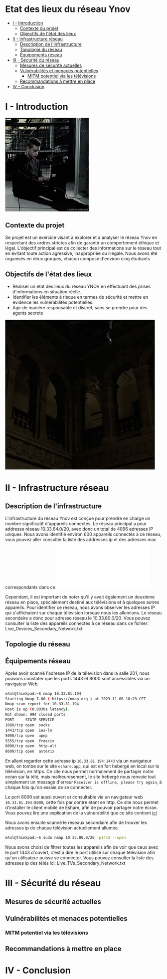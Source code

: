 # Etat des lieux du réseau Ynov

- [I - Introduction](#i---introduction)
    - [Contexte du projet](#contexte-du-projet)
    - [Objectifs de l'état des lieux](#objectifs-de-létat-des-lieux)
- [II - Infrastructure réseau](#ii---infrastructure-réseau)
    - [Description de l'infrastructure](#description-de-linfrastructure)
    - [Topologie du réseau](#topologie-du-réseau)
    - [Équipements réseau](#équipements-réseau)
- [III - Sécurité du réseau](#iii---sécurité-du-réseau)
    - [Mesures de sécurité actuelles](#mesures-de-sécurité-actuelles)
    - [Vulnérabilités et menaces potentielles](#vulnérabilités-et-menaces-potentielles)
        - [MITM potentiel via les télévisions](#mitm-potentiel-via-les-télévisions)
    - [Recommandations à mettre en place](#recommandations-à-mettre-en-place)
- [IV - Conclusion](#iv---conclusion)

# I - Introduction

![](images/mr_robot.gif)

## Contexte du projet

Se projet est un exercice visant à explorer et à analyser le réseau Ynov en respectant des ordres strictes afin de garantir un comportement éthique et légal. L'objectif principal est de collecter des informations sur le réseau tout en évitant toute action agressive, inappropriée ou illégale. Nous avons été organisés en deux groupes, chacun composé d'environ cinq étudiants

## Objectifs de l'état des lieux

 - Réaliser un état des lieux du réseau YNOV en effectuant des prises d'informations en situation réelle.
 - Identifier les éléments à risque en termes de sécurité et mettre en évidence les vulnérabilités potentielles.
 - Agir de manière responsable et discret, sans se prendre pour des agents secrets

![](images/agent.gif)

# II - Infrastructure réseau

## Description de l'infrastructure

L'infrastructure du réseau Ynov est conçue pour prendre en charge un nombre significatif d'appareils connectés. Le réseau principal a pour addresse réseau 10.33.64.0/20, avec donc un total de 4096 adresses IP uniques. Nous avons identifié environ 600 appareils connectés à ce réseau, vous pouvez aller consulter la liste des addresses ip et des adresses mac correspondants dans ce ![fichier](files/Live_Devices_Main_Network.txt)

Cependant, il est important de noter qu'il y avait également un deuxième réseau en place, spécialement destiné aux télévisions et à quelques autres appareils. Pour identifier ce réseau, nous avons observer les adresses IP qui s'affichaient sur chaque télévision lorsque nous les allumions. Le réseau secondaire a donc pour adresse réseau le 10.33.80.0/20. Vous pouvez consulter la liste des appareils connectés à ce réseau dans ce fichier: Live_Devices_Secondary_Network.txt

## Topologie du réseau

## Équipements réseau

Après avoir scanné l'adresse IP de la télévision dans la salle 201, nous pouvons constater que les ports 1443 et 8000 sont accessibles via un navigateur Web.

```bash
m4ul@thinkpad:~$ nmap 10.33.81.194
Starting Nmap 7.80 ( https://nmap.org ) at 2023-11-06 10:23 CET
Nmap scan report for 10.33.81.194
Host is up (0.0030s latency).
Not shown: 994 closed ports
PORT     STATE SERVICE
1080/tcp open  socks
1443/tcp open  ies-lm
5000/tcp open  upnp
5555/tcp open  freeciv
8000/tcp open  http-alt
8600/tcp open  asterix
```

En allant regarder cette adresse ip `10.33.81.194:1443` via un navigateur web, on tombe sur le site `eshare.app`, qui est en fait hebergé en local sur la télévision, en https. Ce site nous permet normalement de partager notre ecran sur la télé, mais malheuresement, le site hebergé nous renvoie tout simplement un message d'erreur `Receiver is offline, please try again`, à chaque fois qu'on essaie de se connecter.

Le port 8000 est aussi ouvert et consultable via un navigateur web `10.33.81.194:8000`, cette fois par contre étant en http. Ce site nous permet d'installer le client mobile de Eshare, afin de pouvoir partager notre écran. Vous pouvez lire une explication de la vulnerabilité que ce site contient [ici](#mitm-potentiel-via-les-télévisions)

Nous avons ensuite scanné le réseaux secondaire afin de trouver les adresses ip de chaque télévision actuellement allumée. 
```bash
m4ul@thinkpad:~$ sudo nmap 10.33.80.0/20 -p1443 --open
```
Nous avons choisi de filtrer toutes les appareils afin de voir que ceux avec le port 1443 d'ouvert, c'est à dire le port utilisé sur chaque télévision afin qu'un utilisateur puisse se connecter. Vous pouvez consulter la liste des adresses ip des télés ici: Live_TVs_Secondary_Network.txt



# III - Sécurité du réseau

## Mesures de sécurité actuelles

## Vulnérabilités et menaces potentielles

### MITM potentiel via les télévisions

## Recommandations à mettre en place

# IV - Conclusion



